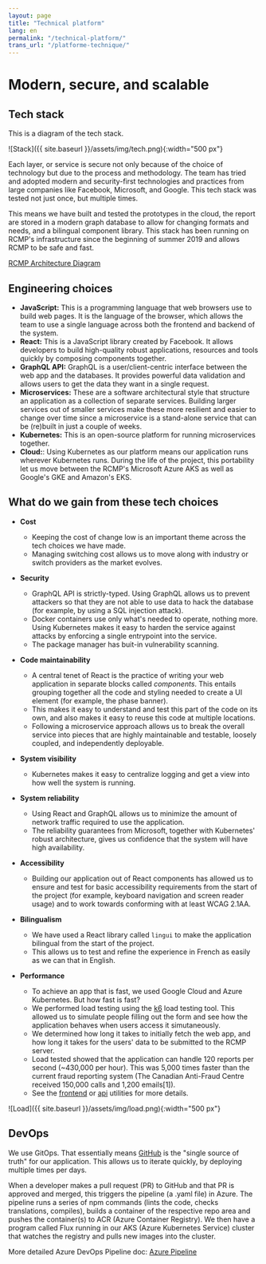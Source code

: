 ```yaml
---
layout: page
title: "Technical platform"
lang: en
permalink: "/technical-platform/"
trans_url: "/platforme-technique/"
---
```


# Modern, secure, and scalable

## Tech stack

This is a diagram of the tech stack.

 ![Stack]({{ site.baseurl }}/assets/img/tech.png){:width="500 px"}

Each layer, or service is secure not only because of the choice of technology but due to the process and methodology. The team has tried and adopted modern and security-first technologies and practices from large companies like Facebook, Microsoft, and Google. This tech stack was tested not just once, but multiple times.

This means we have built and tested the prototypes in the cloud, the report are stored in a modern graph database to allow for changing formats and needs, and a bilingual component library. This stack has been running on RCMP's infrastructure since the beginning of summer 2019 and allows RCMP to be safe and fast.

[RCMP Architecture Diagram](../assets/docs/rcmp-architecture-diagram.pdf)

## Engineering choices

- **JavaScript:** This is a programming language that web browsers use to build web pages. It is the language of the browser, which allows the team to use a single language across both the frontend and backend of the system.
- **React:** This is a JavaScript library created by Facebook. It allows developers to build high-quality robust applications, resources and tools quickly by composing components together.
- **GraphQL API:** GraphQL is a user/client-centric interface between the web app and the databases. It provides powerful data validation and allows users to get the data they want in a single request.
- **Microservices:** These are a software architectural style that structure an application as a collection of separate services. Building larger services out of smaller services make these more resilient and easier to change over time since a microservice is a stand-alone service that can be (re)built in just a couple of weeks.
- **Kubernetes:** This is an open-source platform for running microservices together.
- **Cloud:**: Using Kubernetes as our platform means our application runs wherever Kubernetes runs. During the life of the project, this portability let us move between the RCMP's Microsoft Azure AKS as well as Google's GKE and Amazon's EKS.

## What do we gain from these tech choices

- **Cost**
  - Keeping the cost of change low is an important theme across the tech choices we have made.
  - Managing switching cost allows us to move along with industry or switch providers as the market evolves.

- **Security**
  - GraphQL API is strictly-typed. Using GraphQL allows us to prevent attackers so that they are not able to use data to hack the database (for example, by using a SQL injection attack).
  - Docker containers use only what's needed to operate, nothing more. Using Kubernetes makes it easy to harden the service against attacks by enforcing a single entrypoint into the service.
  - The package manager has buit-in vulnerability scanning.

- **Code maintainability**
  - A central tenet of React is the practice of writing your web application in separate blocks called _components_. This entails grouping together all the code and styling needed to create a UI element (for example, the phase banner).
  - This makes it easy to understand and test this part of the code on its own, and also makes it easy to reuse this code at multiple locations.
  - Following a microservice approach allows us to break the overall service into pieces that are highly maintainable and testable, loosely coupled, and independently deployable.

- **System visibility**
  - Kubernetes makes it easy to centralize logging and get a view into how well the system is running.

- **System reliability**
  - Using React and GraphQL allows us to minimize the amount of network traffic required to use the application.
  - The reliability guarantees from Microsoft, together with Kubernetes' robust architecture, gives us confidence that the system will have high availability.

- **Accessibility**
  - Building our application out of React components has allowed us to ensure and test for basic accessibility requirements from the start of the project (for example, keyboard navigation and screen reader usage) and to work towards conforming with at least WCAG 2.1AA.

- **Bilingualism**
  - We have used a React library called `lingui` to make the application bilingual from the start of the project.
  - This allows us to test and refine the experience in French as easily as we can that in English.
  
- **Performance**
  - To achieve an app that is fast, we used Google Cloud and Azure Kubernetes. But how fast is fast?
  - We performed load testing using the [k6](https://docs.k6.io) load testing tool. This allowed us to simulate people filling out the form and see how the application behaves when users access it simutaneously. 
  - We determined how long it takes to initially fetch the web app, and how long it takes for the users' data to be submitted to the RCMP server. 
  - Load tested showed that the application can handle 120 reports per second (~430,000 per hour). This was 5,000 times faster than the current fraud reporting system (The Canadian Anti-Fraud Centre received 150,000 calls and 1,200 emails[1]). 
  - See the [frontend](https://github.com/cds-snc/report-a-cybercrime/blob/master/frontend/utils/loadTesting.js) or [api](https://github.com/cds-snc/report-a-cybercrime/blob/master/api/utils/loadTesting.js) utilities for more details.
  
 ![Load]({{ site.baseurl }}/assets/img/load.png){:width="500 px"}

## DevOps

We use GitOps. That essentially means [GitHub](https://github.com/cds-snc/report-a-cybercrime) is the "single source of truth" for our application. This allows us to iterate quickly, by deploying multiple times per days.

When a developer makes a pull request (PR) to GitHub and that PR is approved and merged, this triggers the pipeline (a .yaml file) in Azure. The pipeline runs a series of npm commands (lints the code, checks translations, compiles), builds a container of the respective repo area and pushes the container(s) to ACR (Azure Container Registry). We then have a program called Flux running in our AKS (Azure Kubernetes Service) cluster that watches the registry and pulls new images into the cluster.

More detailed Azure DevOps Pipeline doc: [Azure Pipeline](../assets/docs/azure-pipeline.pdf)
